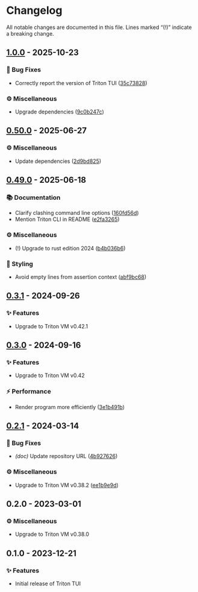 # Changelog

All notable changes are documented in this file.
Lines marked “(!)” indicate a breaking change.

## [1.0.0](https://github.com/TritonVM/triton-tui/compare/v0.50.0..v1.0.0) - 2025-10-23

### 🐛 Bug Fixes

- Correctly report the version of Triton TUI ([35c73828](https://github.com/TritonVM/triton-tui/commit/35c73828))

### ⚙️ Miscellaneous

- Upgrade dependencies ([9c0b247c](https://github.com/TritonVM/triton-tui/commit/9c0b247c))

## [0.50.0](https://github.com/TritonVM/triton-tui/compare/v0.49.0..v0.50.0) - 2025-06-27

### ⚙️ Miscellaneous

- Update dependencies ([2d9bd825](https://github.com/TritonVM/triton-tui/commit/2d9bd825))

## [0.49.0](https://github.com/TritonVM/triton-tui/compare/v0.4.0..v0.49.0) - 2025-06-18

### 📚 Documentation

- Clarify clashing command line options ([160fd56d](https://github.com/TritonVM/triton-tui/commit/160fd56d))
- Mention Triton CLI in README ([e2fa3265](https://github.com/TritonVM/triton-tui/commit/e2fa3265))

### ⚙️ Miscellaneous

- (!) Upgrade to rust edition 2024 ([b4b036b6](https://github.com/TritonVM/triton-tui/commit/b4b036b6))

### 🎨 Styling

- Avoid empty lines from assertion context ([abf9bc68](https://github.com/TritonVM/triton-tui/commit/abf9bc68))

## [0.3.1](https://github.com/TritonVM/triton-tui/compare/v0.3.0..v0.3.1) - 2024-09-26

### ✨ Features

- Upgrade to Triton VM v0.42.1

## [0.3.0](https://github.com/TritonVM/triton-tui/compare/v0.2.1..v0.3.0) - 2024-09-16

### ✨ Features

- Upgrade to Triton VM v0.42

### ⚡️ Performance

- Render program more efficiently ([3e1b491b](https://github.com/TritonVM/triton-tui/commit/3e1b491b))

## [0.2.1](https://github.com/TritonVM/triton-tui/compare/v0.2.0..v0.2.1) - 2024-03-14

### 🐛 Bug Fixes

- *(doc)* Update repository URL ([4b927626](https://github.com/TritonVM/triton-tui/commit/4b927626))

### ⚙️ Miscellaneous

- Upgrade to Triton VM v0.38.2 ([ee1b9e9d](https://github.com/TritonVM/triton-tui/commit/ee1b9e9d))

## 0.2.0 - 2023-03-01

### ⚙️ Miscellaneous

- Upgrade to Triton VM v0.38.0

## 0.1.0 - 2023-12-21

### ✨ Features

- Initial release of Triton TUI
